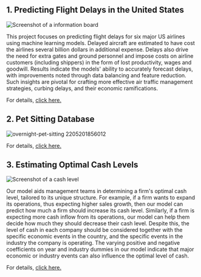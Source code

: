 ## 1. Predicting Flight Delays in the United States

![Screenshot of a information board](https://i.cdn.newsbytesapp.com/images/l69220240116183655.jpeg?tr=w-720)

This project focuses on predicting flight delays for six major US airlines using machine learning models. Delayed aircraft are estimated to have cost the airlines several billion dollars in additional expense. Delays also drive the need for extra gates and ground personnel and impose costs on airline customers (including shippers) in the form of lost productivity, wages and goodwill. Results indicate the models' ability to accurately forecast delays, with improvements noted through data balancing and feature reduction. Such insights are pivotal for crafting more effective air traffic management strategies, curbing delays, and their economic ramifications.  

For details, [click here.](https://github.com/yadabasac/project/tree/main/1.%20Predicting%20Flight%20Delays)

## 2. Pet Sitting Database

![overnight-pet-sitting 2205201856012](https://github.com/user-attachments/assets/6b7c8d56-9015-4868-892b-0be8fa468b10)


For details, [click here.](https://github.com/yadabasac/project/tree/main/2.%20Pet%20Sitting)


## 3. Estimating Optimal Cash Levels

![Screenshot of a cash level](https://miro.medium.com/v2/resize:fit:828/format:webp/1*bL3IO7qjRrJEBnNUbXwWTA.png)

Our model aids management teams in determining a firm's optimal cash level, tailored to its unique structure. For example, if a firm wants to expand its operations, thus expecting higher sales growth, then our model can predict how much a firm should increase its cash level. Similarly, if a firm is expecting more cash inflow from its operations, our model can help them decide how much they should decrease their cash level. Despite this, the level of cash in each company should be considered together with the specific economic events in the country, and the specific events in the industry the company is operating. The varying positive and negative coefficients on year and industry dummies in our model indicate that major economic or industry events can also influence the optimal level of cash. 

For details, [click here.](https://github.com/yadabasac/project/tree/main/2.%20Estimating%20Optimal%20Cash%20Levels)
